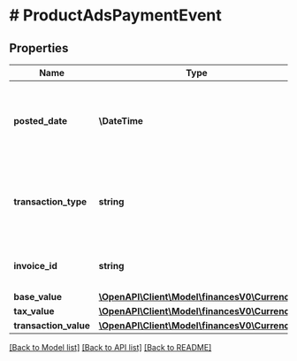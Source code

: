 # # ProductAdsPaymentEvent

## Properties

Name | Type | Description | Notes
------------ | ------------- | ------------- | -------------
**posted_date** | **\DateTime** | Fields with a schema type of date are in ISO 8601 date time format (for example GroupBeginDate). | [optional]
**transaction_type** | **string** | Indicates if the transaction is for a charge or a refund.  Possible values:  * charge - Charge  * refund - Refund | [optional]
**invoice_id** | **string** | Identifier for the invoice that the transaction appears in. | [optional]
**base_value** | [**\OpenAPI\Client\Model\financesV0\Currency**](Currency.md) |  | [optional]
**tax_value** | [**\OpenAPI\Client\Model\financesV0\Currency**](Currency.md) |  | [optional]
**transaction_value** | [**\OpenAPI\Client\Model\financesV0\Currency**](Currency.md) |  | [optional]

[[Back to Model list]](../../README.md#models) [[Back to API list]](../../README.md#endpoints) [[Back to README]](../../README.md)
